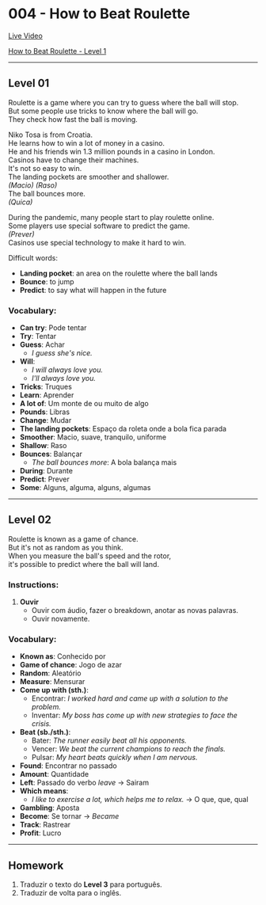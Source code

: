 # 004 - How to Beat Roulette

[Live Video](https://www.youtube.com/live/V6H8UNePsiM?si=dFjkF1G7SZcogAsf)

[How to Beat Roulette - Level 1](https://www.newsinlevels.com/products/how-to-beat-roulette-level-2/)

---

## **Level 01**

Roulette is a game where you can try to guess where the ball will stop.  
But some people use tricks to know where the ball will go.  
They check how fast the ball is moving.  

Niko Tosa is from Croatia.  
He learns how to win a lot of money in a casino.  
He and his friends win 1.3 million pounds in a casino in London.  
Casinos have to change their machines.  
It's not so easy to win.  
The landing pockets are smoother and shallower.  
*(Macio)* *(Raso)*  
The ball bounces more.  
*(Quica)*  

During the pandemic, many people start to play roulette online.  
Some players use special software to predict the game.  
*(Prever)*  
Casinos use special technology to make it hard to win.  

Difficult words:  
- **Landing pocket**: an area on the roulette where the ball lands  
- **Bounce**: to jump  
- **Predict**: to say what will happen in the future  

### Vocabulary:

- **Can try**: Pode tentar  
- **Try**: Tentar  
- **Guess**: Achar  
  - *I guess she's nice.*  
- **Will**:  
  - *I will always love you.*  
  - *I'll always love you.*  
- **Tricks**: Truques  
- **Learn**: Aprender  
- **A lot of**: Um monte de ou muito de algo  
- **Pounds**: Libras  
- **Change**: Mudar  
- **The landing pockets**: Espaço da roleta onde a bola fica parada  
- **Smoother**: Macio, suave, tranquilo, uniforme  
- **Shallow**: Raso  
- **Bounces**: Balançar  
  - *The ball bounces more*: A bola balança mais  
- **During**: Durante  
- **Predict**: Prever  
- **Some**: Alguns, alguma, alguns, algumas  

---

## **Level 02**

Roulette is known as a game of chance.  
But it's not as random as you think.  
When you measure the ball's speed and the rotor,  
it's possible to predict where the ball will land.  

### Instructions:

1. **Ouvir**  
   - Ouvir com áudio, fazer o breakdown, anotar as novas palavras.  
   - Ouvir novamente.  

### Vocabulary:

- **Known as**: Conhecido por  
- **Game of chance**: Jogo de azar  
- **Random**: Aleatório  
- **Measure**: Mensurar  
- **Come up with (sth.)**:  
  - Encontrar: *I worked hard and came up with a solution to the problem.*  
  - Inventar: *My boss has come up with new strategies to face the crisis.*  
- **Beat (sb./sth.)**:  
  - Bater: *The runner easily beat all his opponents.*  
  - Vencer: *We beat the current champions to reach the finals.*  
  - Pulsar: *My heart beats quickly when I am nervous.*  
- **Found**: Encontrar no passado  
- **Amount**: Quantidade  
- **Left**: Passado do verbo *leave* -> Sairam  
- **Which means**:  
  - *I like to exercise a lot, which helps me to relax.* -> O que, que, qual  
- **Gambling**: Aposta  
- **Become**: Se tornar -> *Became*  
- **Track**: Rastrear  
- **Profit**: Lucro  

---

## **Homework**

1. Traduzir o texto do **Level 3** para português.  
2. Traduzir de volta para o inglês.  
